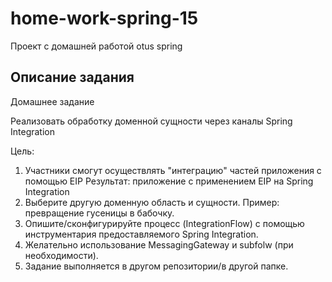 # home-work-spring-15

Проект с домашней работой otus spring

## Описание задания

Домашнее задание

Реализовать обработку доменной сущности через каналы Spring Integration

Цель:

1. Участники смогут осуществлять "интеграцию" частей приложения с помощью EIP Результат: приложение c применением EIP на
   Spring Integration
2. Выберите другую доменную область и сущности. Пример: превращение гусеницы в бабочку.
3. Опишите/сконфигурируйте процесс (IntegrationFlow) с помощью инструментария предоставляемого Spring Integration.
4. Желательно использование MessagingGateway и subfolw (при необходимости).
5. Задание выполняется в другом репозитории/в другой папке.